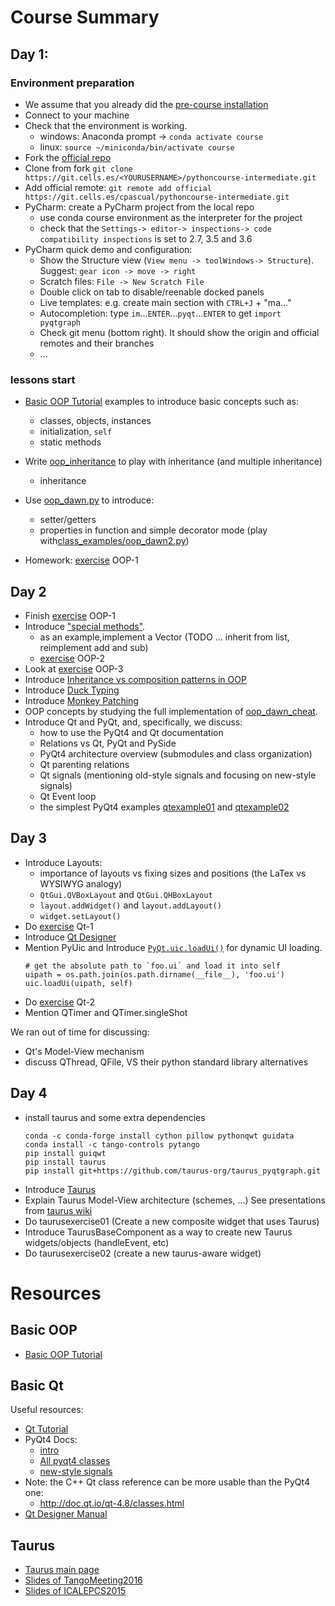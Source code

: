 # Course Summary


## Day 1:

### Environment preparation
- We assume that you already did the [pre-course installation](https://git.cells.es/cpascual/pythoncourse-intro/blob/master/pre-course.md)
- Connect to your machine
- Check that the environment is working.
  - windows: Anaconda prompt -> `conda activate course`
  - linux: `source ~/miniconda/bin/activate course`
- Fork the [official repo](https://git.cells.es/<YOURUSERNAME>/pythoncourse-intermediate)
- Clone from fork  `git clone https://git.cells.es/<YOURUSERNAME>/pythoncourse-intermediate.git`
- Add official remote: `git remote add official https://git.cells.es/cpascual/pythoncourse-intermediate.git`
- PyCharm: create a PyCharm project from the local repo
  - use conda course environment as the interpreter for the project
  - check that the `Settings-> editor-> inspections-> code compatibility inspections` is set to 2.7, 3.5 and 3.6
- PyCharm quick demo and configuration:
  - Show the Structure view (`View menu -> toolWindows-> Structure`). Suggest: `gear icon -> move -> right`
  - Scratch files: `File -> New Scratch File`
  - Double click on tab to disable/reenable docked panels
  - Live templates: e.g. create main section with `CTRL+J` + "ma..." 
  - Autocompletion: type `im`...`ENTER`...`pyqt`...`ENTER` to get `import pyqtgraph`
  - Check git menu (bottom right). It should show the origin and official 
    remotes and their branches
  - ...

### lessons start
- [Basic OOP Tutorial] examples to introduce basic concepts such as:
  - classes, objects, instances
  - initialization, `self`
  - static methods
- Write [oop_inheritance](class_examples/oop_inheritance.py) to play with inheritance (and multiple inheritance)
  - inheritance

- Use [oop_dawn.py](oop_dawn.py) to introduce:
  - setter/getters 
  - properties in function and simple decorator mode (play with[class_examples/oop_dawn2.py](class_examples/oop_dawn2.py))

- Homework: [exercise](/exercises/) OOP-1

## Day 2

- Finish [exercise](/exercises) OOP-1
- Introduce ["special methods"](https://docs.python.org/2/reference/datamodel.html#special-method-names). 
  - as an example,implement a Vector (TODO ... inherit from list, reimplement add and sub)
  - [exercise](/exercises) OOP-2
- Look at [exercise](/exercises) OOP-3
- Introduce [Inheritance vs composition patterns in OOP](https://en.wikipedia.org/wiki/Composition_over_inheritance)
- Introduce [Duck Typing](https://en.wikipedia.org/wiki/Duck_typing#In_Python)
- Introduce [Monkey Patching](http://stackoverflow.com/a/5626250) 
- OOP concepts by studying the full implementation of [oop_dawn_cheat](/exercises/cheat/oop_dawn_cheat.py).
- Introduce Qt and PyQt, and, specifically, we discuss:
  - how to use the PyQt4 and Qt documentation
  - Relations vs Qt, PyQt and PySide
  - PyQt4 architecture overview (submodules and class organization)
  - Qt parenting relations
  - Qt signals (mentioning old-style signals and focusing on new-style signals)
  - Qt Event loop
  - the simplest PyQt4 examples [qtexample01](qtexample01.py) and [qtexample02](qtexample02.py)

## Day 3

- Introduce Layouts:
  - importance of layouts vs fixing sizes and positions (the LaTex vs WYSIWYG analogy)
  - `QtGui.QVBoxLayout` and `QtGui.QHBoxLayout`
  - `layout.addWidget()` and `layout.addLayout()`
  - `widget.setLayout()` 
- Do [exercise](/exercises) Qt-1
- Introduce [Qt Designer](http://doc.qt.io/qt-4.8/designer-manual.html) 
- Mention PyUic and Introduce [`PyQt.uic.loadUi()`](http://pyqt.sourceforge.net/Docs/PyQt4/designer.html#the-uic-module) for dynamic UI loading.
  ```
  # get the absolute path to `foo.ui` and load it into self
  uipath = os.path.join(os.path.dirname(__file__), 'foo.ui')
  uic.loadUi(uipath, self)
  ```
- Do [exercise](/exercises) Qt-2
- Mention QTimer and QTimer.singleShot

We ran out of time for discussing:
  - Qt's Model-View mechanism
  - discuss QThread, QFile, VS their python standard library alternatives

## Day 4

- install taurus and some extra dependencies
  ```
  conda -c conda-forge install cython pillow pythonqwt guidata
  conda install -c tango-controls pytango
  pip install guiqwt
  pip install taurus
  pip install git+https://github.com/taurus-org/taurus_pyqtgraph.git
  ```
- Introduce [Taurus](http://www.taurus-scada.org)
- Explain Taurus Model-View architecture (schemes, ...) See presentations from
  [taurus wiki](https://github.com/taurus-org/taurus/wiki#contributed-documents)
- Do taurusexercise01 (Create a new composite widget that uses Taurus)
- Introduce TaurusBaseComponent as a way to create new Taurus widgets/objects (handleEvent, etc)
- Do taurusexercise02 (create a new taurus-aware widget)


# Resources

## Basic OOP

- [Basic OOP Tutorial]

## Basic Qt

Useful resources:

- [Qt Tutorial](http://zetcode.com/gui/pyqt4/)
- PyQt4 Docs:
  - [intro](http://pyqt.sourceforge.net/Docs/PyQt4/introduction.html)
  - [All pyqt4 classes](http://pyqt.sourceforge.net/Docs/PyQt4/classes.html)
  - [new-style signals](http://pyqt.sourceforge.net/Docs/PyQt4/new_style_signals_slots.html)
- Note: the C++ Qt class reference can be more usable than the PyQt4 one:
  - http://doc.qt.io/qt-4.8/classes.html
- [Qt Designer Manual](http://doc.qt.io/qt-4.8/designer-manual.html) 

## Taurus

- [Taurus main page](https://www.taurus-scada.org)
- [Slides of TangoMeeting2016](TaurusStatus-TangoMeeting201606-v7.pdf)
- [Slides of ICALEPCS2015](THHC3O03_talk.pdf)

[Basic OOP Tutorial]: https://jeffknupp.com/blog/2014/06/18/improve-your-python-python-classes-and-object-oriented-programming/
